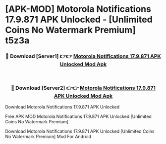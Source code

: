 # [APK-MOD] Motorola Notifications 17.9.871 APK Unlocked - [Unlimited Coins No Watermark Premium] t5z3a



<div align="center">
<h3>🔴 Download [Server1] 👉👉 <a href="https://momento.my/?title=Motorola_Notifications_17.9.871_APK_Unlocked">Motorola Notifications 17.9.871 APK Unlocked Mod Apk</a></h3><br>

<h3>🔴 Download [Server2] 👉👉 <a href="https://momento.my/?title=Motorola_Notifications_17.9.871_APK_Unlocked">Motorola Notifications 17.9.871 APK Unlocked Mod Apk</a></h3>
</div>



Download Motorola Notifications 17.9.871 APK Unlocked 

Free APK MOD Motorola Notifications 17.9.871 APK Unlocked [Unlimited Coins No Watermark Premium]

Download Motorola Notifications 17.9.871 APK Unlocked [Unlimited Coins No Watermark Premium] Mod For Android
